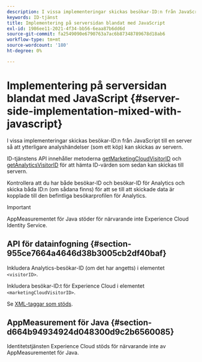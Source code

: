 ```yaml
---
description: I vissa implementeringar skickas besökar-ID:n från JavaScript till en server så att ytterligare analyshändelser (som ett köp) kan skickas av servern.
keywords: ID-tjänst
title: Implementering på serversidan blandat med JavaScript
exl-id: 1986ee11-2021-4f34-bb56-6eaa87b6dd6d
source-git-commit: fa2549090e6790763a7ac6b87348789678d18ab6
workflow-type: tm+mt
source-wordcount: '180'
ht-degree: 0%

---
```


# Implementering på serversidan blandat med JavaScript {#server-side-implementation-mixed-with-javascript}

I vissa implementeringar skickas besökar-ID:n från JavaScript till en server så att ytterligare analyshändelser (som ett köp) kan skickas av servern.

ID-tjänstens API innehåller metoderna [getMarketingCloudVisitorID](../../library/get-set/getmcvid.md) och [getAnalyticsVisitorID](../../library/get-set/getanalyticsvisitorid.md) för att hämta ID-värden som sedan kan skickas till servern.

Kontrollera att du har både besökar-ID och besökar-ID för Analytics och skicka båda ID:n (om sådana finns) för att se till att skickade data är kopplade till den befintliga besökarprofilen för Analytics.

>[!IMPORTANT]
>
>AppMeasurementet för Java stöder för närvarande inte Experience Cloud Identity Service.

## API för datainfogning {#section-955ce7664a4646d38b3005cb2df40baf}

Inkludera Analytics-besökar-ID (om det har angetts) i elementet `<visitorID>`.

Inkludera besökar-ID:t för Experience Cloud i elementet `<marketingCloudVisitorID>`.

Se [XML-taggar som stöds](https://developer.adobe.com/).

## AppMeasurement för Java {#section-d664b94934924d048300d9c2b6560085}

Identitetstjänsten Experience Cloud stöds för närvarande inte av AppMeasurementet för Java.
